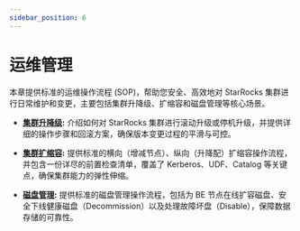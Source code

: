```yaml
---
sidebar_position: 6
---
```


# 运维管理

本章提供标准的运维操作流程 (SOP)，帮助您安全、高效地对 StarRocks 集群进行日常维护和变更，主要包括集群升降级、扩缩容和磁盘管理等核心场景。

*   **[集群升降级](./upgrade.md):** 介绍如何对 StarRocks 集群进行滚动升级或停机升级，并提供详细的操作步骤和回滚方案，确保版本变更过程的平滑与可控。

*   **[集群扩缩容](./scaling_sop.md):** 提供标准的横向（增减节点）、纵向（升降配）扩缩容操作流程，并包含一份详尽的前置检查清单，覆盖了 Kerberos、UDF、Catalog 等关键点，确保集群能力的弹性伸缩。

*   **[磁盘管理](./disk_sop.md):** 提供标准的磁盘管理操作流程，包括为 BE 节点在线扩容磁盘、安全下线健康磁盘（Decommission）以及处理故障坏盘（Disable），保障数据存储的可靠性。